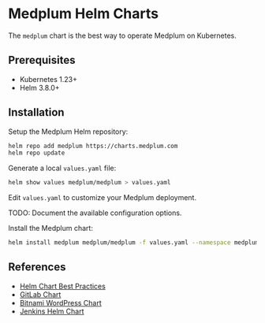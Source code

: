 # Medplum Helm Charts

The `medplum` chart is the best way to operate Medplum on Kubernetes.

## Prerequisites

- Kubernetes 1.23+
- Helm 3.8.0+

## Installation

Setup the Medplum Helm repository:

```bash
helm repo add medplum https://charts.medplum.com
helm repo update
```

Generate a local `values.yaml` file:

```bash
helm show values medplum/medplum > values.yaml
```

Edit `values.yaml` to customize your Medplum deployment.

TODO: Document the available configuration options.

Install the Medplum chart:

```bash
helm install medplum medplum/medplum -f values.yaml --namespace medplum --create-namespace
```

## References

- [Helm Chart Best Practices](https://helm.sh/docs/chart_best_practices/)
- [GitLab Chart](https://gitlab.com/gitlab-org/charts/gitlab)
- [Bitnami WordPress Chart](https://github.com/bitnami/charts/tree/main/bitnami/wordpress)
- [Jenkins Helm Chart](https://github.com/jenkinsci/helm-charts/tree/main/charts/jenkins)
